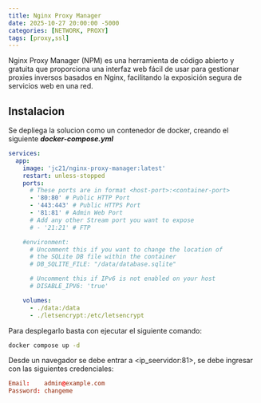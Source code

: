 ```yaml
---
title: Nginx Proxy Manager
date: 2025-10-27 20:00:00 -5000
categories: [NETWORK, PROXY]
tags: [proxy,ssl]
---
```


Nginx Proxy Manager (NPM) es una herramienta de código abierto y gratuita que proporciona una interfaz web fácil de usar para gestionar proxies inversos basados en Nginx, facilitando la exposición segura de servicios web en una red.

## Instalacion

Se depliega la solucion como un contenedor de docker, creando el siguiente ***docker-compose.yml***

```yml
services:
  app:
    image: 'jc21/nginx-proxy-manager:latest'
    restart: unless-stopped
    ports:
      # These ports are in format <host-port>:<container-port>
      - '80:80' # Public HTTP Port
      - '443:443' # Public HTTPS Port
      - '81:81' # Admin Web Port
      # Add any other Stream port you want to expose
      # - '21:21' # FTP

    #environment:
      # Uncomment this if you want to change the location of
      # the SQLite DB file within the container
      # DB_SQLITE_FILE: "/data/database.sqlite"

      # Uncomment this if IPv6 is not enabled on your host
      # DISABLE_IPV6: 'true'

    volumes:
      - ./data:/data
      - ./letsencrypt:/etc/letsencrypt
```
Para desplegarlo basta con ejecutar el siguiente comando:

```bash
docker compose up -d
```
Desde un navegador se debe entrar a <ip_seervidor:81>, se debe ingresar con las siguientes credenciales:

```conf
Email:    admin@example.com
Password: changeme
```